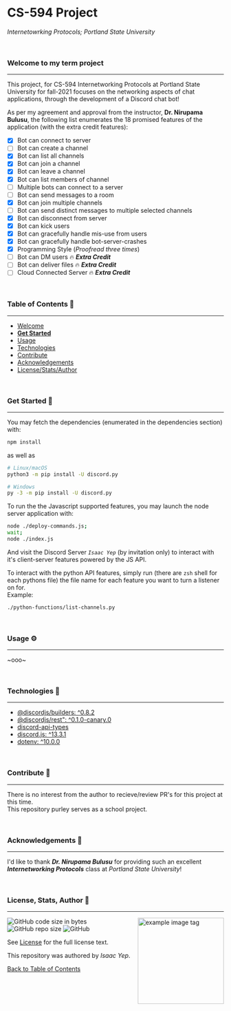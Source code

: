 # **CS-594 Project**
*Internetowrking Protocols; Portland State University*

<br />

### Welcome to my term project
<hr>

This project, for CS-594 Internetworking Protocols at Portland State University for fall-2021 focuses on the networking aspects of chat applications, through the development of a Discord chat bot!

As per my agreement and approval from the instructor, **Dr. Nirupama Bulusu**, the following list enumerates the 18 promised features of the application (with the extra credit features):

- [X] Bot can connect to server
- [ ] Bot can create a channel
- [X] Bot can list all channels
- [X] Bot can join a channel
- [X] Bot can leave a channel
- [X] Bot can list members of channel
- [ ] Multiple bots can connect to a server
- [ ] Bot can send messages to a room
- [X] Bot can join multiple channels
- [ ] Bot can send distinct messages to multiple selected channels
- [X] Bot can disconnect from server
- [X] Bot can kick users
- [X] Bot can gracefully handle mis-use from users
- [X] Bot can gracefully handle bot-server-crashes
- [X] Programming Style (*Proofread three times*)
- [ ] Bot can DM users 🔥 ***Extra Credit***
- [ ] Bot can deliver files 🔥 ***Extra Credit***
- [ ] Cloud Connected Server 🔥 ***Extra Credit***

<br />

### **Table of Contents** 📖
<hr>

  - [Welcome](#welcome-to-my-term-project)
  - [**Get Started**](#get-started-)
  - [Usage](#usage-)
  - [Technologies](#technologies-)
  - [Contribute](#Contribute-)
  - [Acknowledgements](#acknowledgements-)
  - [License/Stats/Author](#license-stats-author-)

<br />

### Get Started 🚀
<hr>

You may fetch the dependencies (enumerated in the dependencies section) with:
```bash
npm install
```
as well as
```bash
# Linux/macOS
python3 -m pip install -U discord.py

# Windows
py -3 -m pip install -U discord.py
```

To run the the Javascript supported features, you may launch the node server application with:
```bash
node ./deploy-commands.js;
wait;
node ./index.js
```
And visit the Discord Server *`Isaac Yep`* (by invitation only) to interact with it's client-server features powered by the JS API.

To interact with the python API features, simply run (there are `zsh` shell for each pythons file) the file name for each feature you want to turn a listener on for. \
Example:
```bash
./python-functions/list-channels.py
```

<br />

### Usage ⚙
<hr>

~ooo~

<br />

### Technologies 🧰
<hr>

  - [@discordjs/builders: ^0.8.2](https://www.npmjs.com/package/@discordjs/builders)
  - [@discordjs/rest": ^0.1.0-canary.0](https://www.npmjs.com/package/@discordjs/rest)
  - [discord-api-types](https://www.npmjs.com/package/discord-api-types)
  - [discord.js: ^13.3.1](https://discord.js.org/#/docs/main/stable/general/welcome)
  - [dotenv: ^10.0.0](https://www.npmjs.com/package/dotenv)

<br />

### Contribute 🤝
<hr>

There is no interest from the author to recieve/review PR's for this project at this time. \
This repository purley serves as a school project.

<br />

### Acknowledgements 💙
<hr>

I'd like to thank ***Dr. Nirupama Bulusu*** for providing such an excellent ***Internetworking Protocols*** class at *Portland State University*!

<br />

### License, Stats, Author 📜
<hr>

<img align="right" alt="example image tag" src="https://i.imgur.com/jtNwEWu.png" width="200" />

<!-- badge cluster -->

![GitHub code size in bytes](https://img.shields.io/github/languages/code-size/anthonybench/cs594-project)
![GitHub repo size](https://img.shields.io/github/repo-size/anthonybench/cs594-project)
![GitHub](https://img.shields.io/github/license/anthonybench/cs594-project)

<!-- / -->
See [License](https://opensource.org/licenses/MIT) for the full license text.

This repository was authored by *Isaac Yep*.

[Back to Table of Contents](#table-of-contents-)